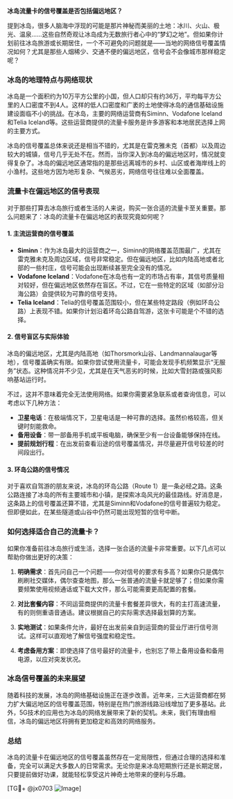 **冰岛流量卡的信号覆盖是否包括偏远地区？**

提到冰岛，很多人脑海中浮现的可能是那片神秘而美丽的土地：冰川、火山、极光、温泉……这些自然奇观让冰岛成为无数旅行者心中的“梦幻之地”。但如果你计划前往冰岛旅游或长期居住，一个不可避免的问题就是——当地的网络信号覆盖情况如何？尤其是那些人烟稀少、交通不便的偏远地区，信号会不会像城市那样稳定呢？

### 冰岛的地理特点与网络现状

冰岛是一个面积约为10万平方公里的小国，但人口却只有约36万，平均每平方公里的人口密度不到4人。这样的低人口密度和广袤的土地使得冰岛的通信基础设施建设面临不小的挑战。在冰岛，主要的网络运营商有Siminn、Vodafone Iceland和Telia Iceland等。这些运营商提供的流量卡服务是许多游客和本地居民选择上网的主要方式。

冰岛的信号覆盖总体来说还是相当不错的，尤其是在雷克雅未克（首都）以及周边较大的城镇，信号几乎无处不在。然而，当你深入到冰岛的偏远地区时，情况就变得复杂了。冰岛的偏远地区通常指的是那些远离城市的乡村、山区或者海岸线上的小渔村。这些地方因为地形复杂、气候恶劣，网络信号往往难以全面覆盖。

### 流量卡在偏远地区的信号表现

对于那些打算去冰岛旅行或者生活的人来说，购买一张合适的流量卡至关重要。那么问题来了：冰岛的流量卡在偏远地区的表现究竟如何呢？

#### 1. **主流运营商的信号覆盖**
   - **Siminn**：作为冰岛最大的运营商之一，Siminn的网络覆盖范围最广，尤其在雷克雅未克及周边区域，信号非常稳定。但在偏远地区，比如内陆高地或者北部的一些村庄，信号可能会出现断续甚至完全没有的情况。
   - **Vodafone Iceland**：Vodafone在冰岛也有一定的市场占有率，其信号质量相对较好，但在偏远地区依然存在盲区。不过，它在一些特定的区域（如部分沿海公路）会提供较为可靠的信号支持。
   - **Telia Iceland**：Telia的信号覆盖范围较小，但在某些特定路段（例如环岛公路）上表现不错。如果你计划沿着环岛公路自驾游，这张卡可能是个不错的选择。

#### 2. **信号盲区与实际体验**
   冰岛的偏远地区，尤其是内陆高地（如Thorsmork山谷、Landmannalaugar等地），信号覆盖确实有限。如果你尝试使用流量卡，可能会发现手机频繁显示“无服务”状态。这种情况并不少见，尤其是在天气恶劣的时候，比如大雪封路或强风影响基站运行时。

不过，这并不意味着完全无法使用网络。如果你需要紧急联系或者查询信息，可以考虑以下几种方法：
   - **卫星电话**：在极端情况下，卫星电话是一种可靠的选择。虽然价格较高，但关键时刻能救命。
   - **备用设备**：带一部备用手机或平板电脑，确保至少有一台设备能够保持在线。
   - **提前规划行程**：在出发前查看沿途的信号覆盖情况，并尽量避开信号较差的时间段出行。

#### 3. **环岛公路的信号情况**
   对于喜欢自驾游的朋友来说，冰岛的环岛公路（Route 1）是一条必经之路。这条公路连接了冰岛的所有主要城市和小镇，是探索冰岛风光的最佳路线。好消息是，这条路上的信号覆盖还算不错，尤其是Siminn和Vodafone的信号普遍较为稳定。但即便如此，在某些隧道或山谷中仍然可能出现短暂的信号中断。

### 如何选择适合自己的流量卡？

如果你准备前往冰岛旅行或生活，选择一张合适的流量卡非常重要。以下几点可以帮助你做出更好的决策：

1. **明确需求**：首先问自己一个问题——你对信号的要求有多高？如果你只是偶尔刷刷社交媒体，偶尔查查地图，那么一张普通的流量卡就足够了；但如果你需要频繁使用视频通话或下载大文件，那么可能需要更高配置的套餐。
   
2. **对比套餐内容**：不同运营商提供的流量卡套餐差异很大，有的主打高速流量，有的则侧重语音通话。建议根据自己的实际需求选择最划算的方案。

3. **实地测试**：如果条件允许，最好在出发前亲自到运营商的营业厅进行信号测试。这样可以直观地了解信号强度和稳定性。

4. **考虑备用方案**：即使选择了信号最好的流量卡，也别忘了带上备用设备和备用电源，以应对突发状况。

### 冰岛信号覆盖的未来展望

随着科技的发展，冰岛的网络基础设施正在逐步改善。近年来，三大运营商都在努力扩大偏远地区的信号覆盖范围，特别是在热门旅游线路沿线增加了更多基站。此外，5G技术的应用也为冰岛的网络发展带来了新的契机。未来，我们有理由相信，冰岛的偏远地区将拥有更加稳定和高效的网络服务。

### 总结

冰岛的流量卡在偏远地区的信号覆盖虽然存在一定局限性，但通过合理的选择和准备，完全可以满足大多数人的日常需求。无论你是来冰岛短期旅行还是长期定居，只要提前做好功课，就能轻松享受这片神奇土地带来的便利与乐趣。

[TG💪+ @jx0703 ![Image](https://github.com/user-attachments/assets/dbca1d08-cadb-493c-b0ec-ad6f7a83f270)]
